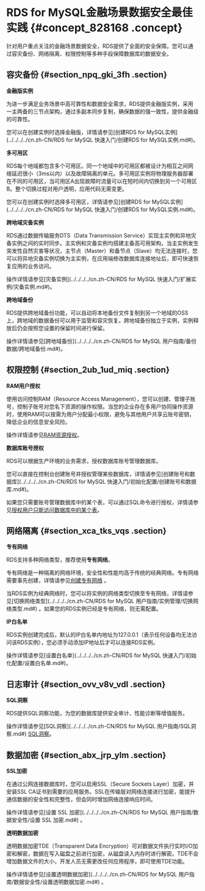 # RDS for MySQL金融场景数据安全最佳实践 {#concept_828168 .concept}

针对用户重点关注的金融场景数据安全，RDS提供了全面的安全保障。您可以通过容灾备份、网络隔离、权限控制等多种手段保障数据库的数据安全。

## 容灾备份 {#section_npq_gki_3fh .section}

 **金融版实例** 

为进一步满足业务场景中高可靠性和数据安全需求，RDS提供金融版实例，采用一主两备的三节点架构，通过多副本同步复制，确保数据的强一致性，提供金融级的可靠性。

您可以在创建实例时选择金融版，详情请参见[创建RDS for MySQL实例](../../../../cn.zh-CN/RDS for MySQL 快速入门/创建RDS for MySQL实例.md#)。

 **多可用区** 

RDS每个地域都包含多个可用区。同一个地域中的可用区都被设计为相互之间网络延迟很小（3ms以内）以及故障隔离的单元。多可用区实例将物理服务器部署在不同的可用区，当可用区A出现故障时流量可以在短时间内切换到另一个可用区B。整个切换过程对用户透明，应用代码无需变更。

您可以在创建实例时选择多可用区，详情请参见[创建RDS for MySQL实例](../../../../cn.zh-CN/RDS for MySQL 快速入门/创建RDS for MySQL实例.md#)。

 **跨地域灾备实例** 

RDS通过数据传输服务DTS（Data Transmission Service）实现主实例和异地灾备实例之间的实时同步。主实例和灾备实例均搭建主备高可用架构，当主实例发生突发性自然灾害等状况，主节点（Master）和备节点（Slave）均无法连接时，您可以将异地灾备实例切换为主实例，在应用端修改数据库连接地址后，即可快速恢复应用的业务访问。

操作详情请参见[灾备实例](../../../../cn.zh-CN/RDS for MySQL 快速入门/扩展实例/灾备实例.md#)。

 **跨地域备份** 

RDS提供跨地域备份功能，可以自动将本地备份文件复制到另一个地域的OSS上，跨地域的数据备份可以用于监管和容灾恢复。跨地域备份独立于实例，实例释放后仍会按照您设置的保留时间进行保留。

操作详情请参见[跨地域备份](../../../../cn.zh-CN/RDS for MySQL 用户指南/备份数据/跨地域备份.md#)。

## 权限控制 {#section_2ub_1ud_miq .section}

 **RAM用户授权** 

使用访问控制RAM（Resource Access Management），您可以创建、管理子账号，控制子账号对您名下资源的操作权限。当您的企业存在多用户协同操作资源时，使用RAM可以按需为用户分配最小权限，避免与其他用户共享云账号密钥，降低企业的信息安全风险。

操作详情请参见[RAM资源授权](../../../../cn.zh-CN/API参考/RAM资源授权.md#)。

 **数据库账号授权** 

RDS可以根据生产环境的业务需求，授权数据库账号管理数据库。

您可以直接在控制台创建账号并授权管理某些数据库，详情请参见[创建账号和数据库](../../../../cn.zh-CN/RDS for MySQL 快速入门/初始化配置/创建账号和数据库.md#)。

如果您只需要账号管理数据库中的某个表，可以通过SQL命令进行授权，详情请参见[授权用户只能访问数据库中的某个表](cn.zh-CN/最佳实践/MySQL/授权用户只能访问数据库中的某个表.md#)。

## 网络隔离 {#section_xca_tks_vqs .section}

 **专有网络** 

RDS支持多种网络类型，推荐使用**专有网络**。

专有网络是一种隔离的网络环境，安全性和性能均高于传统的经典网络。专有网络需要事先创建，详情请参见[创建专有网络](https://help.aliyun.com/document_detail/65402.html) 。

当RDS实例为经典网络时，您可以将实例的网络类型切换至专有网络，详情请参见[切换网络类型](../../../../cn.zh-CN/RDS for MySQL 用户指南/实例管理/切换网络类型.md#) 。如果您的RDS实例已经是专有网络，则无需配置。

 **IP白名单** 

RDS实例创建完成后，默认的IP白名单内地址为127.0.0.1（表示任何设备均无法访问该RDS实例），您必须手动添加IP地址后才可以连接RDS实例。

操作详情请参见[设置白名单](../../../../cn.zh-CN/RDS for MySQL 快速入门/初始化配置/设置白名单.md#)。

## 日志审计 {#section_ovv_v8v_vdl .section}

 **SQL洞察** 

RDS提供SQL洞察功能，为您的数据库提供安全审计、性能诊断等增值服务。

操作详情请参见[SQL洞察](../../../../cn.zh-CN/RDS for MySQL 用户指南/SQL洞察.md#) [SQL洞察](../../../../cn.zh-CN/用户指南/SQL洞察.md#)。

## 数据加密 {#section_abx_jrp_ylm .section}

 **SSL加密** 

在通过公网连接数据库时，您可以启用SSL（Secure Sockets Layer）加密，并安装SSL CA证书到需要的应用服务。SSL在传输层对网络连接进行加密，能提升通信数据的安全性和完整性，但会同时增加网络连接响应时间。

操作详情请参见[设置 SSL 加密](../../../../cn.zh-CN/RDS for MySQL 用户指南/数据安全性/设置 SSL 加密.md#) 。

 **透明数据加密** 

透明数据加密TDE（Transparent Data Encryption）可对数据文件执行实时I/O加密和解密，数据在写入磁盘之前进行加密，从磁盘读入内存时进行解密。TDE不会增加数据文件的大小，开发人员无需更改任何应用程序，即可使用TDE功能。

操作详情请参见[设置透明数据加密](../../../../cn.zh-CN/RDS for MySQL 用户指南/数据安全性/设置透明数据加密.md#) 。


